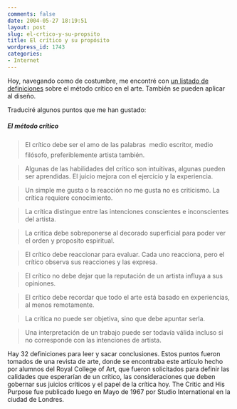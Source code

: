 ```yaml
---
comments: false
date: 2004-05-27 18:19:51
layout: post
slug: el-crtico-y-su-propsito
title: El crítico y su propósito
wordpress_id: 1743
categories:
- Internet
---
```


Hoy, navegando como de costumbre, me encontré con [un listado de definiciones](http://www.designobserver.com/archives/000137.html) sobre el método crítico en el arte. También se pueden aplicar al diseño.





Traduciré algunos puntos que me han gustado:





##### El método crítico





>   


> 
> El crítico debe ser el amo de las palabras  medio escritor, medio filósofo, preferiblemente artista también.
> 
> 


> 
> Algunas de las habilidades del crítico son intuitivas, algunas pueden ser aprendidas. El juicio mejora con el ejercicio y la experiencia.
> 
> 


> 
> Un simple me gusta o la reacción no me gusta no es criticismo. La crítica requiere conocimiento.
> 
> 


> 
> La crítica distingue entre las intenciones conscientes e inconscientes del artista.
> 
> 


> 
> La critica debe sobreponerse al decorado superficial para poder ver el orden y proposito espiritual.
> 
> 


> 
> El crítico debe reaccionar para evaluar. Cada uno reacciona, pero el crítico observa sus reacciones y las expresa.
> 
> 


> 
> El crítico no debe dejar que la reputación de un artista influya a sus opiniones.
> 
> 


> 
> El crítico debe recordar que todo el arte está basado en experiencias, al menos remotamente.
> 
> 


> 
> La crítica no puede ser objetiva, sino que debe apuntar serla.
> 
> 


> 
> Una interpretación de un trabajo puede ser todavía válida incluso si no corresponde con las intenciones de artista.
> 
> 







Hay 32 definiciones para leer y sacar conclusiones. Estos puntos fueron tomados de una revista de arte, donde se encontraba este artículo hecho por alumnos del Royal College of Art, que fueron solicitados para definir las calidades que esperarían de un crítico, las consideraciones que deben gobernar sus juicios críticos y el papel de la crítica hoy. The Critic and His Purpose fue publicado luego en Mayo de 1967 por Studio International en la ciudad de Londres.




 
